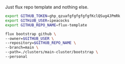 Just flux repo template and nothing else.
```bash
export GITHUB_TOKEN=ghp_qzuafgfgfgfgfgfKclQSug4JPmRk
export GITHiUB_USER=ipeacocks
export GITHUB_REPO_NAME=flux-template
```
```bash
flux bootstrap github \
--owner=$GITHUB_USER \
--repository=$GITHUB_REPO_NAME \
--branch=main \
--path=./clusters/main-cluster/bootstrap \
--personal
```
